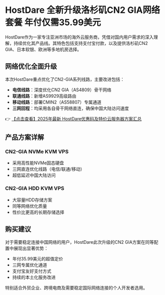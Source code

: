 # HostDare 全新升级洛杉矶CN2 GIA网络套餐 年付仅需35.99美元

HostDare作为一家专注亚洲市场的海外云服务商，凭借对国内用户需求的深入理解，持续优化其产品线。其特色包括支持支付宝付款，以及提供洛杉矶CN2 GIA、日本软银、欧洲等多地机房选择。

## 网络优化全面升级

本次HostDare重点优化了CN2-GIA系列线路，主要改进包括：
- **电信线路**：深度优化CN2 GIA（AS4809）骨干网络
- **联通线路**：新增AS9929高级路由
- **移动线路**：部署CMIN2（AS58807）专属通道
- **三网回程**：均采用各自骨干网络直连，确保中国大陆访问速度

👉 [【点击查看】2025年最新 HostDare优惠码及特价云服务器方案汇总](https://bit.ly/hostdare)

## 产品方案详解

### CN2-GIA NVMe KVM VPS
- 采用高性能NVMe固态硬盘
- 三网直连优化线路（电信/联通/移动）
- 超低延迟中国大陆访问

### CN2-GIA HDD KVM VPS
- 大容量HDD存储方案
- 同等网络优化质量
- 性价比更高的长期存储选择

## 购买建议

对于需要稳定连接中国网络的用户，HostDare此次升级的CN2 GIA方案在同等配置中展现出显著优势：
- 年付35.99美元的超值定价
- 三网专属优化通道
- 支付宝友好支付方式
- 持续的本土化服务改进

特别适合外贸企业、跨境电商及需要稳定国际网络连接的个人开发者选用。